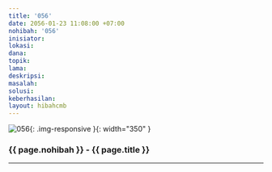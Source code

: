```yaml
---
title: '056'
date: 2056-01-23 11:08:00 +07:00
nohibah: '056'
inisiator:
lokasi:
dana:
topik:
lama:
deskripsi:
masalah:
solusi:
keberhasilan:
layout: hibahcmb
---
```


![056](/static/img/hibahcmb/056.png){: .img-responsive }{: width="350" }

### {{ page.nohibah }} - {{ page.title }}

---
